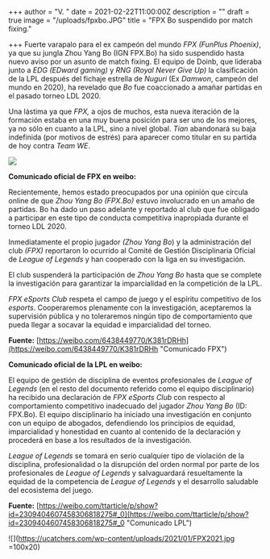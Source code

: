 +++
author = "V. "
date = 2021-02-22T11:00:00Z
description = ""
draft = true
image = "/uploads/fpxbo.JPG"
title = "FPX Bo suspendido por match fixing."

+++
Fuerte varapalo para el ex campeón del mundo _FPX (FunPlus Phoenix)_, ya que su jungla Zhou Yang Bo (IGN FPX.Bo) ha sido suspendido hasta nuevo aviso por un asunto de match fixing. El equipo de Doinb, que lideraba junto a _EDG (EDward gaming)_ y _RNG (Royal Never Give Up)_ la clasificación de la LPL después del fichaje estrella de _Nuguri_ (Ex _Damwon_, campeón del mundo en 2020), ha revelado que _Bo_ fue coaccionado a amañar partidas en el pasado torneo LDL 2020.

Una lástima ya que _FPX,_ a ojos de muchos, esta nueva iteración de la formación estaba en una muy buena posición para ser uno de los mejores, ya no sólo en cuanto a la LPL, sino a nivel global. _Tian_ abandonará su baja indefinida (por motivos de estrés) para aparecer como titular en su partida de hoy contra _Team WE_.

<img src="https://cdn1.dotesports.com/wp-content/uploads/sites/4/2019/11/12105336/49045292737_7e9db151e1_k.jpg" style="width=200px; height=200;"/>

**Comunicado oficial de FPX en weibo:**

Recientemente, hemos estado preocupados por una opinión que circula online de que _Zhou Yang Bo_ _(FPX.Bo)_ estuvo involucrado en un amaño de partidas. Bo ha dado un paso adelante y reportado al club que fue obligado a participar en este tipo de conducta competitiva inapropiada durante el torneo LDL 2020.

Inmediatamente el propio jugador _(Zhou Yang Bo_) y la administración del club _(FPX)_ reportaron lo ocurrido al Comité de Gestión Disciplinaria Oficial de _League of Legends_ y han cooperado con la liga en su investigación.

El club suspenderá la participación de _Zhou Yang Bo_ hasta que se complete la investigación para garantizar la imparcialidad en la competición de la LPL.

_FPX eSports Club_ respeta el campo de juego y el espíritu competitivo de los _esports_. Cooperaremos plenamente con la investigación, aceptaremos la supervisión  pública y no toleraremos ningún tipo de comportamiento que pueda llegar a socavar la equidad e imparcialidad del torneo.

**Fuente:** [https://weibo.com/6438449770/K381rDRHh](https://weibo.com/6438449770/K381rDRHh "Comunicado FPX")

**Comunicado oficial de la LPL en weibo:**

El equipo de gestión de disciplina de eventos profesionales de _League of Legends_ (en el resto del documento referido como el equipo disciplinario) ha recibido una declaración de _FPX eSports Club_ con respecto al comportamiento competitivo inadecuado del jugador _Zhou Yang Bo_ (ID: FPX.Bo). El equipo disciplinario ha iniciado una investigación en conjunto con un equipo de abogados, defendiendo los principios de equidad, imparcialidad y honestidad en cuanto al contenido de la declaración y procederá en base a los resultados de la investigación.

_League of Legends_ se tomará en serio cualquier tipo de violación de la disciplina, profesionalidad o la disrupción del orden normal por parte de los profesionales de _League of Legends_ y salvaguardará resueltamente la equidad de la competencia de _League of Legends_ y el desarrollo saludable del ecosistema del juego.

**Fuente:** [https://weibo.com/ttarticle/p/show?id=2309404607458306818275#_0](https://weibo.com/ttarticle/p/show?id=2309404607458306818275#_0 "Comunicado LPL")

![](https://ucatchers.com/wp-content/uploads/2021/01/FPX2021.jpg =100x20)